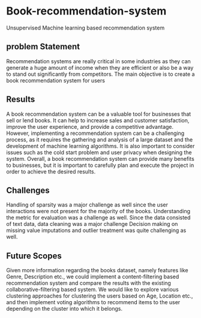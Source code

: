 # Book-recommendation-system
Unsupervised Machine learning based recommendation system 

## problem Statement


Recommendation
systems are really critical in some industries as they can generate a huge amount of
income when they are efficient or also be a way to stand out significantly from
competitors. The main objective is to create a book recommendation system for
users

## Results

A book recommendation system can be a valuable tool for businesses that sell or
lend books. It can help to increase sales and customer satisfaction, improve the user
experience, and provide a competitive advantage. However, implementing a
recommendation system can be a challenging process, as it requires the gathering
and analysis of a large dataset and the development of machine learning
algorithms. It is also important to consider issues such as the cold start problem
and user privacy when designing the system.
Overall, a book recommendation system can provide many benefits to businesses,
but it is important to carefully plan and execute the project in order to achieve the
desired results.



## Challenges

Handling of sparsity was a major challenge as well since the user interactions were not present
for the majority of the books.
Understanding the metric for evaluation was a challenge as well.
Since the data consisted of text data, data cleaning was a major challenge
Decision making on missing value imputations and outlier treatment was quite challenging as
well.

## Future Scopes

Given more information regarding the books dataset, namely features like Genre, Description
etc., we could implement a content-filtering based recommendation system and compare the
results with the existing collaborative-filtering based system.
We would like to explore various clustering approaches for clustering the users based on Age,
Location etc., and then implement voting algorithms to recommend items to the user depending
on the cluster into which it belongs.
